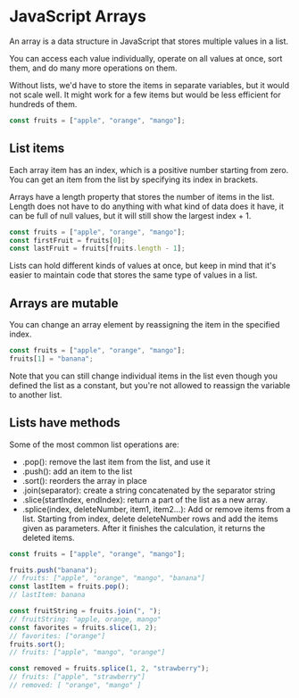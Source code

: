 # JavaScript Arrays

An array is a data structure in JavaScript that stores multiple values in a list.

You can access each value individually, operate on all values at once, sort them, and do many more operations on them.

Without lists, we'd have to store the items in separate variables, but it would not scale well. It might work for a few
items but would be less efficient for hundreds of them.

```javascript
const fruits = ["apple", "orange", "mango"];
```

## List items

Each array item has an index, which is a positive number starting from zero. You can get an item from the list by
specifying its index in brackets.

Arrays have a length property that stores the number of items in the list. Length does not have to do anything with what
kind of data does it have, it can be full of null values, but it will still show the largest index + 1.

```javascript
const fruits = ["apple", "orange", "mango"];
const firstFruit = fruits[0];
const lastFruit = fruits[fruits.length - 1];
```

Lists can hold different kinds of values at once, but keep in mind that it's easier to maintain code that stores the
same type of values in a list.

## Arrays are mutable

You can change an array element by reassigning the item in the specified index.

```javascript
const fruits = ["apple", "orange", "mango"];
fruits[1] = "banana";
```

Note that you can still change individual items in the list even though you defined the list as a constant, but you're
not allowed to reassign the variable to another list.

## Lists have methods

Some of the most common list operations are:

* .pop(): remove the last item from the list, and use it
* .push(): add an item to the list
* .sort(): reorders the array in place
* .join(separator): create a string concatenated by the separator string
* .slice(startIndex, endIndex): return a part of the list as a new array.
* .splice(index, deleteNumber, item1, item2...): Add or remove items from a list. Starting from index, delete
  deleteNumber rows and add the items given as parameters. After it finishes the calculation, it returns the deleted
  items.

```javascript
const fruits = ["apple", "orange", "mango"];

fruits.push("banana");
// fruits: ["apple", "orange", "mango", "banana"]
const lastItem = fruits.pop();
// lastItem: banana

const fruitString = fruits.join(", ");
// fruitString: "apple, orange, mango"
const favorites = fruits.slice(1, 2);
// favorites: ["orange"]
fruits.sort();
// fruits: ["apple", "mango", "orange"]

const removed = fruits.splice(1, 2, "strawberry");
// fruits: ["apple", "strawberry"]
// removed: [ "orange", "mango" ]
```
